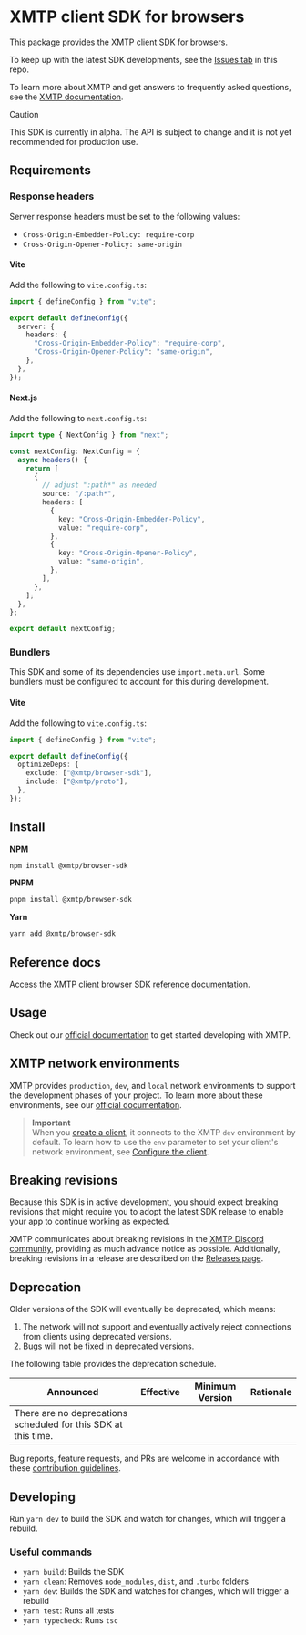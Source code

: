 # XMTP client SDK for browsers

This package provides the XMTP client SDK for browsers.

To keep up with the latest SDK developments, see the [Issues tab](https://github.com/xmtp/xmtp-js/issues) in this repo.

To learn more about XMTP and get answers to frequently asked questions, see the [XMTP documentation](https://xmtp.org/docs).

> [!CAUTION]
> This SDK is currently in alpha. The API is subject to change and it is not yet recommended for production use.

## Requirements

### Response headers

Server response headers must be set to the following values:

- `Cross-Origin-Embedder-Policy: require-corp`
- `Cross-Origin-Opener-Policy: same-origin`

#### Vite

Add the following to `vite.config.ts`:

```typescript
import { defineConfig } from "vite";

export default defineConfig({
  server: {
    headers: {
      "Cross-Origin-Embedder-Policy": "require-corp",
      "Cross-Origin-Opener-Policy": "same-origin",
    },
  },
});
```

#### Next.js

Add the following to `next.config.ts`:

```typescript
import type { NextConfig } from "next";

const nextConfig: NextConfig = {
  async headers() {
    return [
      {
        // adjust ":path*" as needed
        source: "/:path*",
        headers: [
          {
            key: "Cross-Origin-Embedder-Policy",
            value: "require-corp",
          },
          {
            key: "Cross-Origin-Opener-Policy",
            value: "same-origin",
          },
        ],
      },
    ];
  },
};

export default nextConfig;
```

### Bundlers

This SDK and some of its dependencies use `import.meta.url`. Some bundlers must be configured to account for this during development.

#### Vite

Add the following to `vite.config.ts`:

```typescript
import { defineConfig } from "vite";

export default defineConfig({
  optimizeDeps: {
    exclude: ["@xmtp/browser-sdk"],
    include: ["@xmtp/proto"],
  },
});
```

## Install

**NPM**

```bash
npm install @xmtp/browser-sdk
```

**PNPM**

```bash
pnpm install @xmtp/browser-sdk
```

**Yarn**

```bash
yarn add @xmtp/browser-sdk
```

## Reference docs

Access the XMTP client browser SDK [reference documentation](TBD).

## Usage

Check out our [official documentation](https://xmtp.org/docs/build/get-started/overview) to get started developing with XMTP.

## XMTP network environments

XMTP provides `production`, `dev`, and `local` network environments to support the development phases of your project. To learn more about these environments, see our [official documentation](https://xmtp.org/docs/build/authentication#environments).

> **Important**  
> When you [create a client](https://xmtp.org/docs/build/authentication#create-a-client), it connects to the XMTP `dev` environment by default. To learn how to use the `env` parameter to set your client's network environment, see [Configure the client](https://xmtp.org/docs/build/authentication#configure-the-client).

## Breaking revisions

Because this SDK is in active development, you should expect breaking revisions that might require you to adopt the latest SDK release to enable your app to continue working as expected.

XMTP communicates about breaking revisions in the [XMTP Discord community](https://discord.gg/xmtp), providing as much advance notice as possible. Additionally, breaking revisions in a release are described on the [Releases page](https://github.com/xmtp/xmtp-js/releases).

## Deprecation

Older versions of the SDK will eventually be deprecated, which means:

1. The network will not support and eventually actively reject connections from clients using deprecated versions.
2. Bugs will not be fixed in deprecated versions.

The following table provides the deprecation schedule.

| Announced                                                      | Effective | Minimum Version | Rationale |
| -------------------------------------------------------------- | --------- | --------------- | --------- |
| There are no deprecations scheduled for this SDK at this time. |           |                 |           |

Bug reports, feature requests, and PRs are welcome in accordance with these [contribution guidelines](https://github.com/xmtp/xmtp-js/blob/main/CONTRIBUTING.md).

## Developing

Run `yarn dev` to build the SDK and watch for changes, which will trigger a rebuild.

### Useful commands

- `yarn build`: Builds the SDK
- `yarn clean`: Removes `node_modules`, `dist`, and `.turbo` folders
- `yarn dev`: Builds the SDK and watches for changes, which will trigger a rebuild
- `yarn test`: Runs all tests
- `yarn typecheck`: Runs `tsc`
